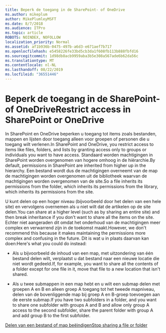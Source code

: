 ```yaml
---
title: Beperk de toegang in de SharePoint- of OneDrive
ms.author: mikeplum
author: MikePlumleyMSFT
ms.date: 8/7/2018
ms.audience: ITPro
ms.topic: article
ROBOTS: NOINDEX, NOFOLLOW
localization_priority: Normal
ms.assetid: af1b936b-0475-497b-a6d3-e671aef7b717
ms.openlocfilehash: e5458226fe33bd5cb3da1f608fb113b888fbfd16
ms.sourcegitcommit: 1d98db8acb9959aba3b5e308a567ade6b62da56c
ms.translationtype: MT
ms.contentlocale: nl-NL
ms.lasthandoff: 08/22/2019
ms.locfileid: "36551446"
---
```

# <a name="restrict-access-in-sharepoint-or-onedrive"></a><span data-ttu-id="0df47-102">Beperk de toegang in de SharePoint- of OneDrive</span><span class="sxs-lookup"><span data-stu-id="0df47-102">Restrict access in SharePoint or OneDrive</span></span>

<span data-ttu-id="0df47-103">In SharePoint en OneDrive beperken u toegang tot items zoals bestanden, mappen en lijsten door toegang alleen voor groepen of personen die u toegang wilt verlenen.</span><span class="sxs-lookup"><span data-stu-id="0df47-103">In SharePoint and OneDrive, you restrict access to items like files, folders, and lists by granting access only to groups or individuals you want to have access.</span></span> <span data-ttu-id="0df47-104">Standaard worden machtigingen in SharePoint worden overgenomen van hogere omhoog in de hiërarchie.</span><span class="sxs-lookup"><span data-stu-id="0df47-104">By default, permissions in SharePoint are inherited from higher up in the hierarchy.</span></span> <span data-ttu-id="0df47-105">Een bestand wordt dus de machtigingen overneemt van de map de machtigingen worden overgenomen uit de bibliotheek waarvan de machtigingen worden overgenomen van de site.</span><span class="sxs-lookup"><span data-stu-id="0df47-105">So a file inherits its permissions from the folder, which inherits its permissions from the library, which inherits its permissions from the site.</span></span>
  
<span data-ttu-id="0df47-106">U kunt delen op een hoger niveau (bijvoorbeeld door het delen van een hele site) en vervolgens overnemen als u niet wilt dat de artikelen op de site delen.</span><span class="sxs-lookup"><span data-stu-id="0df47-106">You can share at a higher level (such as by sharing an entire site) and then break inheritance if you don't want to share all the items on the site.</span></span> <span data-ttu-id="0df47-107">Echter niet aangeraden dit omdat het onderhoud van de machtigingen meer complex en verwarrend zijn in de toekomst maakt.</span><span class="sxs-lookup"><span data-stu-id="0df47-107">However, we don't recommend this because it makes maintaining the permissions more complex and confusing in the future.</span></span> <span data-ttu-id="0df47-108">Dit is wat u in plaats daarvan kan doen:</span><span class="sxs-lookup"><span data-stu-id="0df47-108">Here's what you could do instead:</span></span>
  
- <span data-ttu-id="0df47-109">Als u bijvoorbeeld de inhoud van een map, met uitzondering van één bestand delen wilt, verplaatst u dat bestand naar een nieuwe locatie die niet wordt gedeeld.</span><span class="sxs-lookup"><span data-stu-id="0df47-109">If, for example, you want to share all the contents of a folder except for one file in it, move that file to a new location that isn't shared.</span></span>
    
- <span data-ttu-id="0df47-110">Als u twee submappen in een map hebt en u wilt een submap delen met groepen A en B en alleen groep A toegang tot het tweede mapniveau, delen van de bovenliggende map bij groep A en B-groep toevoegen aan de eerste submap.</span><span class="sxs-lookup"><span data-stu-id="0df47-110">If you have two subfolders in a folder, and you want to share one subfolder with groups A and B and allow only group A access to the second subfolder, share the parent folder with group A and add group B to the first subfolder.</span></span>
    
[<span data-ttu-id="0df47-111">Delen van een bestand of map beëindigen</span><span class="sxs-lookup"><span data-stu-id="0df47-111">Stop sharing a file or folder </span></span>](https://go.microsoft.com/fwlink/?linkid=2008861)
  

